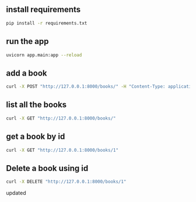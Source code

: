 ## install requirements
```bash
pip install -r requirements.txt
```

## run the app 
```bash
uvicorn app.main:app --reload
```

## add a book
```bash
curl -X POST "http://127.0.0.1:8000/books/" -H "Content-Type: application/json" -d '{"title": "The bob", "author": "eljo", "published_year": 2025}'

```

## list all the books 
```bash
curl -X GET "http://127.0.0.1:8000/books/"
```

## get a book by id
```bash
curl -X GET "http://127.0.0.1:8000/books/1"
```

## Delete a book using id 
```bash 
curl -X DELETE "http://127.0.0.1:8000/books/1"
```
updated